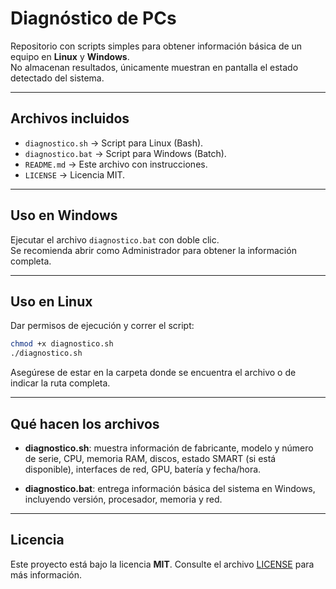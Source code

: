 # Diagnóstico de PCs

Repositorio con scripts simples para obtener información básica de un equipo en **Linux** y **Windows**.  
No almacenan resultados, únicamente muestran en pantalla el estado detectado del sistema.

---

## Archivos incluidos

- `diagnostico.sh` → Script para Linux (Bash).
- `diagnostico.bat` → Script para Windows (Batch).
- `README.md` → Este archivo con instrucciones.
- `LICENSE` → Licencia MIT.

---

## Uso en Windows

Ejecutar el archivo `diagnostico.bat` con doble clic.  
Se recomienda abrir como Administrador para obtener la información completa.

---

## Uso en Linux

Dar permisos de ejecución y correr el script:

```bash
chmod +x diagnostico.sh
./diagnostico.sh
```

Asegúrese de estar en la carpeta donde se encuentra el archivo o de indicar la ruta completa.

---

## Qué hacen los archivos

- **diagnostico.sh**: muestra información de fabricante, modelo y número de serie, CPU, memoria RAM, discos, estado SMART (si está disponible), interfaces de red, GPU, batería y fecha/hora.&#x20;

- **diagnostico.bat**: entrega información básica del sistema en Windows, incluyendo versión, procesador, memoria y red.

---

## Licencia

Este proyecto está bajo la licencia **MIT**. Consulte el archivo [LICENSE](LICENSE) para más información.
